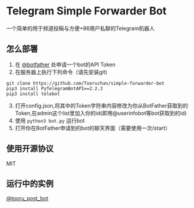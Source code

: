 # Telegram Simple Forwarder Bot
一个简单的用于频道投稿与方便+86用户私聊的Telegram机器人
## 怎么部署
1. 在 [@botfather](https://t.me/botfather) 处申请一个bot的API Token
2. 在服务器上执行下列命令（请先安装git)
```
git clone https://github.com/Tooruchan/simple-forwarder-bot
pip3 install PyTelegramBotAPI==2.2.3
pip3 install telebot
```
3. 打开config.json,将其中的Token字符串内容修改为你从BotFather获取到的Token,在admin这个list里加入你的id(即用@userinfobot等bot获取到的id)
4. 使用 `python3 bot.py` 运行bot
5. 打开你在BotFather申请到的bot的聊天界面（需要使用一次/start）

## 使用开源协议
MIT

## 运行中的实例
[@tooru_post_bot](https://t.me/tooru_post_bot)
